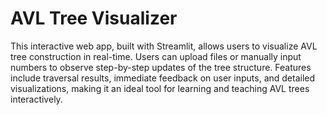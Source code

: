 # AVL Tree Visualizer
This interactive web app, built with Streamlit, allows users to visualize AVL tree construction in real-time. Users can upload files or manually input numbers to observe step-by-step updates of the tree structure. Features include traversal results, immediate feedback on user inputs, and detailed visualizations, making it an ideal tool for learning and teaching AVL trees interactively.
